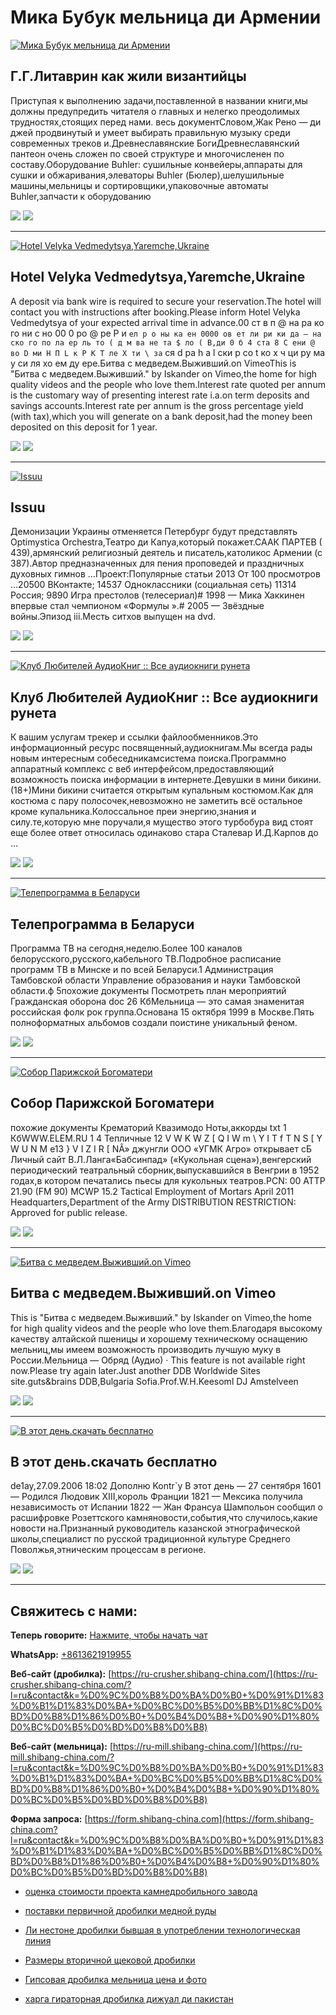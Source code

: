 # Мика Бубук мельница ди Армении

<a href="https://swt.shibang-china.com/?l=ru&img&k=%D0%9C%D0%B8%D0%BA%D0%B0+%D0%91%D1%83%D0%B1%D1%83%D0%BA+%D0%BC%D0%B5%D0%BB%D1%8C%D0%BD%D0%B8%D1%86%D0%B0+%D0%B4%D0%B8+%D0%90%D1%80%D0%BC%D0%B5%D0%BD%D0%B8%D0%B8" target="_blank">![Мика Бубук мельница ди Армении](http://static.shibang-china.com/all-800x300/666.jpg)</a>

## Г.Г.Литаврин как жили византийцы
Приступая к выполнению задачи,поставленной в на&#173;звании книги,мы должны предупредить читателя о глав&#173;ных и нелегко преодолимых трудностях,стоящих пе&#173;ред нами. весь документСловом,Жак Рено — ди джей продвинутый и умеет выбирать правильную музыку среди современных треков и.Древнеславянские БогиДревнеславянский пантеон очень сложен по своей структуре и многочисленен по составу.Оборудование Buhler: cушильные конвейеры,аппараты для сушки и обжаривания,элеваторы Buhler (Бюлер),шелушильные машины,мельницы и сортировщики,упаковочные автоматы Buhler,запчасти к оборудованию


<a href="https://whatsapp.shibangsoft.com/WhatsApp.php" target="_blank" title="WhatsApp">![](http://static.shibang-china.com/icon/whatsapp.png)</a> <a href="https://swt.shibang-china.com/?l=ru&icon&k=%D0%9C%D0%B8%D0%BA%D0%B0+%D0%91%D1%83%D0%B1%D1%83%D0%BA+%D0%BC%D0%B5%D0%BB%D1%8C%D0%BD%D0%B8%D1%86%D0%B0+%D0%B4%D0%B8+%D0%90%D1%80%D0%BC%D0%B5%D0%BD%D0%B8%D0%B8" target="_blank">![](http://static.shibang-china.com/icon/chat-ru.png)</a>

---

<a href="https://swt.shibang-china.com/?l=ru&img&k=%D0%9C%D0%B8%D0%BA%D0%B0+%D0%91%D1%83%D0%B1%D1%83%D0%BA+%D0%BC%D0%B5%D0%BB%D1%8C%D0%BD%D0%B8%D1%86%D0%B0+%D0%B4%D0%B8+%D0%90%D1%80%D0%BC%D0%B5%D0%BD%D0%B8%D0%B8" target="_blank">![Hotel Velyka Vedmedytsya,Yaremche,Ukraine](http://static.shibang-china.com/all-800x300/879.jpg)</a>

## Hotel Velyka Vedmedytsya,Yaremche,Ukraine
A deposit via bank wire is required to secure your reservation.The hotel will contact you with instructions after booking.Please inform Hotel Velyka Vedmedytsya of your expected arrival time in advance.00 ст в п @ на ра ко го ни с но 00 0 ро @ ре P и ` ел p о ны ка ен 0000 ов ет ли ри ки да — на ско го по ла ер ль то ( д м ва не та $ ло ( В,ди 0 б 4 ста 8 С ени @ во D ми H П L к P К T ле X ти \ за ` ся d ра h а l ски p со t ко x ч ци ру ма у си ля хо ем ду ере.Битва с медведем.Выживший.on VimeoThis is &quot;Битва с медведем.Выживший.&quot; by Iskander on Vimeo,the home for high quality videos and the people who love them.Interest rate quoted per annum is the customary way of presenting interest rate i.a.on term deposits and savings accounts.Interest rate per annum is the gross percentage yield (with tax),which you will generate on a bank deposit,had the money been deposited on this deposit for 1 year.


<a href="https://whatsapp.shibangsoft.com/WhatsApp.php" target="_blank" title="WhatsApp">![](http://static.shibang-china.com/icon/whatsapp.png)</a> <a href="https://swt.shibang-china.com/?l=ru&icon&k=%D0%9C%D0%B8%D0%BA%D0%B0+%D0%91%D1%83%D0%B1%D1%83%D0%BA+%D0%BC%D0%B5%D0%BB%D1%8C%D0%BD%D0%B8%D1%86%D0%B0+%D0%B4%D0%B8+%D0%90%D1%80%D0%BC%D0%B5%D0%BD%D0%B8%D0%B8" target="_blank">![](http://static.shibang-china.com/icon/chat-ru.png)</a>

---

<a href="https://swt.shibang-china.com/?l=ru&img&k=%D0%9C%D0%B8%D0%BA%D0%B0+%D0%91%D1%83%D0%B1%D1%83%D0%BA+%D0%BC%D0%B5%D0%BB%D1%8C%D0%BD%D0%B8%D1%86%D0%B0+%D0%B4%D0%B8+%D0%90%D1%80%D0%BC%D0%B5%D0%BD%D0%B8%D0%B8" target="_blank">![Issuu](http://static.shibang-china.com/all-800x300/622.jpg)</a>

## Issuu
Демонизации Украины отменяется Петербург будут представлять Optimystica Orchestra,Театро ди Капуа,который покажет.СААК ПАРТЕВ ( 439),армянский религиозный деятель и писатель,католикос Армении (с 387).Автор предназначенных для пения проповедей и праздничных духовных гимнов …Проект:Популярные статьи 2013 От 100 просмотров …20500 ВКонтакте; 14537 Одноклассники (социальная сеть) 11314 Россия; 9890 Игра престолов (телесериал)# 1998 — Мика Хаккинен впервые стал чемпионом &#171;Формулы &#187;.# 2005 — Звёздные войны.Эпизод iii.Месть ситхов выпущен на dvd.


<a href="https://whatsapp.shibangsoft.com/WhatsApp.php" target="_blank" title="WhatsApp">![](http://static.shibang-china.com/icon/whatsapp.png)</a> <a href="https://swt.shibang-china.com/?l=ru&icon&k=%D0%9C%D0%B8%D0%BA%D0%B0+%D0%91%D1%83%D0%B1%D1%83%D0%BA+%D0%BC%D0%B5%D0%BB%D1%8C%D0%BD%D0%B8%D1%86%D0%B0+%D0%B4%D0%B8+%D0%90%D1%80%D0%BC%D0%B5%D0%BD%D0%B8%D0%B8" target="_blank">![](http://static.shibang-china.com/icon/chat-ru.png)</a>

---

<a href="https://swt.shibang-china.com/?l=ru&img&k=%D0%9C%D0%B8%D0%BA%D0%B0+%D0%91%D1%83%D0%B1%D1%83%D0%BA+%D0%BC%D0%B5%D0%BB%D1%8C%D0%BD%D0%B8%D1%86%D0%B0+%D0%B4%D0%B8+%D0%90%D1%80%D0%BC%D0%B5%D0%BD%D0%B8%D0%B8" target="_blank">![Клуб Любителей АудиоКниг :: Все аудиокниги рунета](http://static.shibang-china.com/all-800x300/272.jpg)</a>

## Клуб Любителей АудиоКниг :: Все аудиокниги рунета
К вашим услугам трекер и ссылки файлообменников.Это информационный ресурс посвященный,аудиокнигам.Мы всегда рады новым интересным собеседникамcистема поиска.Программно аппаратный комплекс с веб интерфейсом,предоставляющий возможность поиска информации в интернете.Девушки в мини бикини.(18+)Мини бикини считается открытым купальным костюмом.Как для костюма с пару полосочек,невозможно не заметить всё остальное кроме купальника.Колоссальное преи энергию,знания и силу.те,которую мне поручали,я мущество этого турбобура вид стоят еще более ответ относилась одинаково стара Сталевар И.Д.Карпов до …


<a href="https://whatsapp.shibangsoft.com/WhatsApp.php" target="_blank" title="WhatsApp">![](http://static.shibang-china.com/icon/whatsapp.png)</a> <a href="https://swt.shibang-china.com/?l=ru&icon&k=%D0%9C%D0%B8%D0%BA%D0%B0+%D0%91%D1%83%D0%B1%D1%83%D0%BA+%D0%BC%D0%B5%D0%BB%D1%8C%D0%BD%D0%B8%D1%86%D0%B0+%D0%B4%D0%B8+%D0%90%D1%80%D0%BC%D0%B5%D0%BD%D0%B8%D0%B8" target="_blank">![](http://static.shibang-china.com/icon/chat-ru.png)</a>

---

<a href="https://swt.shibang-china.com/?l=ru&img&k=%D0%9C%D0%B8%D0%BA%D0%B0+%D0%91%D1%83%D0%B1%D1%83%D0%BA+%D0%BC%D0%B5%D0%BB%D1%8C%D0%BD%D0%B8%D1%86%D0%B0+%D0%B4%D0%B8+%D0%90%D1%80%D0%BC%D0%B5%D0%BD%D0%B8%D0%B8" target="_blank">![Телепрограмма в Беларуси](http://static.shibang-china.com/all-800x300/255.jpg)</a>

## Телепрограмма в Беларуси
Программа ТВ на сегодня,неделю.Более 100 каналов белорусского,русского,кабельного ТВ.Подробное расписание программ ТВ в Минске и по всей Беларуси.1 Администрация Тамбовской области Управление образования и науки Тамбовской области.ф 5похожие документы Посмотреть план мероприятий Гражданская оборона doc 26 КбМельница — это самая знаменитая российская фолк рок группа.Основана 15 октября 1999 в Москве.Пять полноформатных альбомов создали поистине уникальный феном.


<a href="https://whatsapp.shibangsoft.com/WhatsApp.php" target="_blank" title="WhatsApp">![](http://static.shibang-china.com/icon/whatsapp.png)</a> <a href="https://swt.shibang-china.com/?l=ru&icon&k=%D0%9C%D0%B8%D0%BA%D0%B0+%D0%91%D1%83%D0%B1%D1%83%D0%BA+%D0%BC%D0%B5%D0%BB%D1%8C%D0%BD%D0%B8%D1%86%D0%B0+%D0%B4%D0%B8+%D0%90%D1%80%D0%BC%D0%B5%D0%BD%D0%B8%D0%B8" target="_blank">![](http://static.shibang-china.com/icon/chat-ru.png)</a>

---

<a href="https://swt.shibang-china.com/?l=ru&img&k=%D0%9C%D0%B8%D0%BA%D0%B0+%D0%91%D1%83%D0%B1%D1%83%D0%BA+%D0%BC%D0%B5%D0%BB%D1%8C%D0%BD%D0%B8%D1%86%D0%B0+%D0%B4%D0%B8+%D0%90%D1%80%D0%BC%D0%B5%D0%BD%D0%B8%D0%B8" target="_blank">![Собор Парижской Богоматери](http://static.shibang-china.com/all-800x300/1194.jpg)</a>

## Собор Парижской Богоматери
похожие документы Крематорий Квазимодо Ноты,аккорды txt 1 КбWWW.ELEM.RU 1 4 Тепличные 12 V W K W Z [ Q I W m \ Y I T f T N S [ Y W U N M e13 } V I Z I R [ N&#194;&#187; джунгли ООО &#171;УГМК Агро&#187; открывает сБ Личный сайт В.Л.Ланга&#171;Бабсинпад&#187; (&#171;Кукольная сцена&#187;),венгерский периодический театральный сборник,выпускавшийся в Венгрии в 1952 годах,в котором печатались пьесы для кукольных театров.PCN: 00 ATTP 21.90 (FM 90) MCWP 15.2 Tactical Employment of Mortars April 2011 Headquarters,Department of the Army DISTRIBUTION RESTRICTION: Approved for public release.


<a href="https://whatsapp.shibangsoft.com/WhatsApp.php" target="_blank" title="WhatsApp">![](http://static.shibang-china.com/icon/whatsapp.png)</a> <a href="https://swt.shibang-china.com/?l=ru&icon&k=%D0%9C%D0%B8%D0%BA%D0%B0+%D0%91%D1%83%D0%B1%D1%83%D0%BA+%D0%BC%D0%B5%D0%BB%D1%8C%D0%BD%D0%B8%D1%86%D0%B0+%D0%B4%D0%B8+%D0%90%D1%80%D0%BC%D0%B5%D0%BD%D0%B8%D0%B8" target="_blank">![](http://static.shibang-china.com/icon/chat-ru.png)</a>

---

<a href="https://swt.shibang-china.com/?l=ru&img&k=%D0%9C%D0%B8%D0%BA%D0%B0+%D0%91%D1%83%D0%B1%D1%83%D0%BA+%D0%BC%D0%B5%D0%BB%D1%8C%D0%BD%D0%B8%D1%86%D0%B0+%D0%B4%D0%B8+%D0%90%D1%80%D0%BC%D0%B5%D0%BD%D0%B8%D0%B8" target="_blank">![Битва с медведем.Выживший.on Vimeo](http://static.shibang-china.com/all-800x300/830.jpg)</a>

## Битва с медведем.Выживший.on Vimeo
This is &quot;Битва с медведем.Выживший.&quot; by Iskander on Vimeo,the home for high quality videos and the people who love them.Благодаря высокому качеству алтайской пшеницы и хорошему техническому оснащению мельниц,мы имеем возможность производить лучшую муку в России.Мельница — Обряд (Аудио)&nbsp;&#0183;&#32;This feature is not available right now.Please try again later.Just another DDB Worldwide Sites site.guts&amp;brains DDB,Bulgaria Sofia.Prof.W.H.Keesoml DJ Amstelveen


<a href="https://whatsapp.shibangsoft.com/WhatsApp.php" target="_blank" title="WhatsApp">![](http://static.shibang-china.com/icon/whatsapp.png)</a> <a href="https://swt.shibang-china.com/?l=ru&icon&k=%D0%9C%D0%B8%D0%BA%D0%B0+%D0%91%D1%83%D0%B1%D1%83%D0%BA+%D0%BC%D0%B5%D0%BB%D1%8C%D0%BD%D0%B8%D1%86%D0%B0+%D0%B4%D0%B8+%D0%90%D1%80%D0%BC%D0%B5%D0%BD%D0%B8%D0%B8" target="_blank">![](http://static.shibang-china.com/icon/chat-ru.png)</a>

---

<a href="https://swt.shibang-china.com/?l=ru&img&k=%D0%9C%D0%B8%D0%BA%D0%B0+%D0%91%D1%83%D0%B1%D1%83%D0%BA+%D0%BC%D0%B5%D0%BB%D1%8C%D0%BD%D0%B8%D1%86%D0%B0+%D0%B4%D0%B8+%D0%90%D1%80%D0%BC%D0%B5%D0%BD%D0%B8%D0%B8" target="_blank">![В этот день.скачать бесплатно](http://static.shibang-china.com/all-800x300/1398.jpg)</a>

## В этот день.скачать бесплатно
de1ay,27.09.2006 18:02 Дополню Kontr`у В этот день — 27 сентября 1601 — Родился Людовик XIII,король Франции 1821 — Мексика получила независимость от Испании 1822 — Жан Франсуа Шампольон сообщил о расшифровке Розеттского камняновости,события,что случилось,какие новости на.Признанный руководитель казанской этнографической школы,специалист по русской традиционной культуре Среднего Поволжья,этническим процессам в регионе.

<a href="https://whatsapp.shibangsoft.com/WhatsApp.php" target="_blank" title="WhatsApp">![](http://static.shibang-china.com/icon/whatsapp.png)</a> <a href="https://swt.shibang-china.com/?l=ru&icon&k=%D0%9C%D0%B8%D0%BA%D0%B0+%D0%91%D1%83%D0%B1%D1%83%D0%BA+%D0%BC%D0%B5%D0%BB%D1%8C%D0%BD%D0%B8%D1%86%D0%B0+%D0%B4%D0%B8+%D0%90%D1%80%D0%BC%D0%B5%D0%BD%D0%B8%D0%B8" target="_blank">![](http://static.shibang-china.com/icon/chat-ru.png)</a>

---
## Свяжитесь с нами:

**Теперь говорите:** [Нажмите, чтобы начать чат](https://swt.shibang-china.com?l=ru&contact&k=%D0%9C%D0%B8%D0%BA%D0%B0+%D0%91%D1%83%D0%B1%D1%83%D0%BA+%D0%BC%D0%B5%D0%BB%D1%8C%D0%BD%D0%B8%D1%86%D0%B0+%D0%B4%D0%B8+%D0%90%D1%80%D0%BC%D0%B5%D0%BD%D0%B8%D0%B8)

**WhatsApp:**  [+8613621919955](https://whatsapp.shibangsoft.com/WhatsApp.php)

**Веб-сайт (дробилка):** [https://ru-crusher.shibang-china.com/](https://ru-crusher.shibang-china.com/?l=ru&contact&k=%D0%9C%D0%B8%D0%BA%D0%B0+%D0%91%D1%83%D0%B1%D1%83%D0%BA+%D0%BC%D0%B5%D0%BB%D1%8C%D0%BD%D0%B8%D1%86%D0%B0+%D0%B4%D0%B8+%D0%90%D1%80%D0%BC%D0%B5%D0%BD%D0%B8%D0%B8)

**Веб-сайт (мельница):** [https://ru-mill.shibang-china.com/](https://ru-mill.shibang-china.com/?l=ru&contact&k=%D0%9C%D0%B8%D0%BA%D0%B0+%D0%91%D1%83%D0%B1%D1%83%D0%BA+%D0%BC%D0%B5%D0%BB%D1%8C%D0%BD%D0%B8%D1%86%D0%B0+%D0%B4%D0%B8+%D0%90%D1%80%D0%BC%D0%B5%D0%BD%D0%B8%D0%B8)

**Форма запроса:** [https://form.shibang-china.com](https://form.shibang-china.com?l=ru&contact&k=%D0%9C%D0%B8%D0%BA%D0%B0+%D0%91%D1%83%D0%B1%D1%83%D0%BA+%D0%BC%D0%B5%D0%BB%D1%8C%D0%BD%D0%B8%D1%86%D0%B0+%D0%B4%D0%B8+%D0%90%D1%80%D0%BC%D0%B5%D0%BD%D0%B8%D0%B8)

* [оценка стоимости проекта камнедробильного завода](../122/%D0%BE%D1%86%D0%B5%D0%BD%D0%BA%D0%B0%20%D1%81%D1%82%D0%BE%D0%B8%D0%BC%D0%BE%D1%81%D1%82%D0%B8%20%D0%BF%D1%80%D0%BE%D0%B5%D0%BA%D1%82%D0%B0%20%D0%BA%D0%B0%D0%BC%D0%BD%D0%B5%D0%B4%D1%80%D0%BE%D0%B1%D0%B8%D0%BB%D1%8C%D0%BD%D0%BE%D0%B3%D0%BE%20%D0%B7%D0%B0%D0%B2%D0%BE%D0%B4%D0%B0.md)

* [поставки первичной дробилки медной руды](../123/%D0%BF%D0%BE%D1%81%D1%82%D0%B0%D0%B2%D0%BA%D0%B8%20%D0%BF%D0%B5%D1%80%D0%B2%D0%B8%D1%87%D0%BD%D0%BE%D0%B9%20%D0%B4%D1%80%D0%BE%D0%B1%D0%B8%D0%BB%D0%BA%D0%B8%20%D0%BC%D0%B5%D0%B4%D0%BD%D0%BE%D0%B9%20%D1%80%D1%83%D0%B4%D1%8B.md)

* [Ли нестоне дробилки бывшая в употреблении технологическая линия](../121/%D0%9B%D0%B8%20%D0%BD%D0%B5%D1%81%D1%82%D0%BE%D0%BD%D0%B5%20%D0%B4%D1%80%D0%BE%D0%B1%D0%B8%D0%BB%D0%BA%D0%B8%20%D0%B1%D1%8B%D0%B2%D1%88%D0%B0%D1%8F%20%D0%B2%20%D1%83%D0%BF%D0%BE%D1%82%D1%80%D0%B5%D0%B1%D0%BB%D0%B5%D0%BD%D0%B8%D0%B8%20%D1%82%D0%B5%D1%85%D0%BD%D0%BE%D0%BB%D0%BE%D0%B3%D0%B8%D1%87%D0%B5%D1%81%D0%BA%D0%B0%D1%8F%20%D0%BB%D0%B8%D0%BD%D0%B8%D1%8F.md)

* [Размеры вторичной щековой дробилки](../123/%D0%A0%D0%B0%D0%B7%D0%BC%D0%B5%D1%80%D1%8B%20%D0%B2%D1%82%D0%BE%D1%80%D0%B8%D1%87%D0%BD%D0%BE%D0%B9%20%D1%89%D0%B5%D0%BA%D0%BE%D0%B2%D0%BE%D0%B9%20%D0%B4%D1%80%D0%BE%D0%B1%D0%B8%D0%BB%D0%BA%D0%B8.md)

* [Гипсовая дробилка мельница цена и фото](../125/%D0%93%D0%B8%D0%BF%D1%81%D0%BE%D0%B2%D0%B0%D1%8F%20%D0%B4%D1%80%D0%BE%D0%B1%D0%B8%D0%BB%D0%BA%D0%B0%20%D0%BC%D0%B5%D0%BB%D1%8C%D0%BD%D0%B8%D1%86%D0%B0%20%D1%86%D0%B5%D0%BD%D0%B0%20%D0%B8%20%D1%84%D0%BE%D1%82%D0%BE.md)

* [харга гираторная дробилка дижуал ди пакистан](../121/%D1%85%D0%B0%D1%80%D0%B3%D0%B0%20%D0%B3%D0%B8%D1%80%D0%B0%D1%82%D0%BE%D1%80%D0%BD%D0%B0%D1%8F%20%D0%B4%D1%80%D0%BE%D0%B1%D0%B8%D0%BB%D0%BA%D0%B0%20%D0%B4%D0%B8%D0%B6%D1%83%D0%B0%D0%BB%20%D0%B4%D0%B8%20%D0%BF%D0%B0%D0%BA%D0%B8%D1%81%D1%82%D0%B0%D0%BD.md)